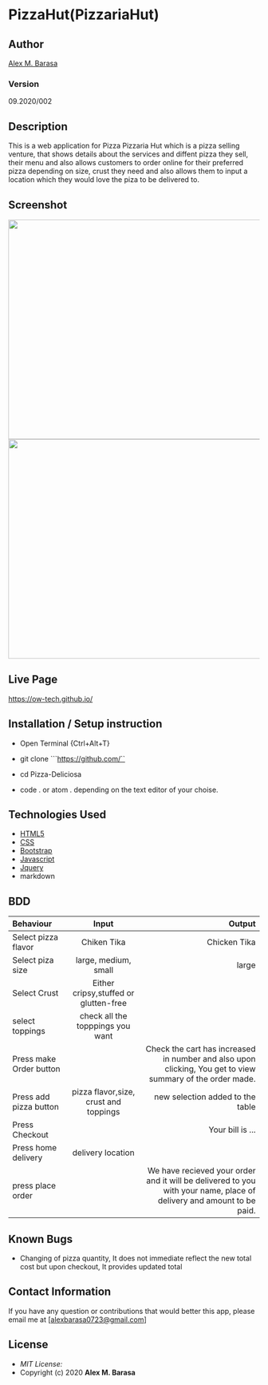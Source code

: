 # PizzaHut(PizzariaHut)
## Author

[Alex M. Barasa](https://github.com/ow-tech)

### Version
09.2020/002

## Description

This is a web application for Pizza Pizzaria Hut which is a pizza selling venture, that shows details about the services and diffent pizza they sell, their menu and also allows customers to order online for their preferred pizza depending on size, crust they need and also allows them to input a location which they would love the piza to be delivered to. 

## Screenshot
<img src="https://bit.ly/2G3Q089" width="900px" height="440px">
<img src="https://bit.ly/2ScdZ7l" width="900px" height="440px">

## Live Page 
https://ow-tech.github.io/ 


## Installation / Setup instruction
* Open Terminal {Ctrl+Alt+T}

* git clone ```https://github.com/``

* cd Pizza-Deliciosa

* code . or atom . depending on the text editor of your choise.

## Technologies Used

* [HTML5](https://github.com/topics/html5)
* [CSS](https://github.com/topics/css3)
* [Bootstrap](https://github.com/topics/bootstrap)
* [Javascript](https://github.com/topics/javascript)
* [Jquery](https://github.com/topic/jquery)
* markdown


## BDD
| Behaviour      | Input        | Output       |
| :------------- | :----------: | -----------: |
|  Select pizza flavor  |   Chiken Tika |   Chicken Tika   |
| Select piza size  | large, medium, small |  large  |
| Select Crust   |  Either cripsy,stuffed or glutten-free  |     |
| select toppings  |  check all the topppings you want     |     |
| Press make Order button |     | Check the cart has increased in number and also upon clicking, You get to view summary of the order made.|
| Press add pizza button | pizza flavor,size, crust and toppings   | new selection added to the table|
| Press Checkout |     | Your bill is ...  |
| Press home delivery | delivery location     |  |
| press place order| | We have recieved your order and it will be delivered to you with your name, place of delivery and amount to be paid.|

## Known Bugs

* Changing of pizza quantity, It does not immediate reflect the new total cost but upon checkout, It provides updated total

## Contact Information 

If you have any question or contributions that would better this app, please email me at [alexbarasa0723@gmail.com]

## License
* *MIT License:*
* Copyright (c) 2020 **Alex M. Barasa**